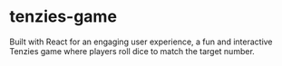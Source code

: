 # tenzies-game
Built with React for an engaging user experience, a fun and interactive Tenzies game where players roll dice to match the target number.
